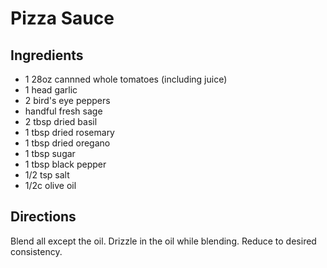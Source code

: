 Pizza Sauce
===========

Ingredients
-----------
- 1 28oz cannned whole tomatoes (including juice)
- 1 head garlic
- 2 bird's eye peppers
- handful fresh sage
- 2 tbsp dried basil
- 1 tbsp dried rosemary
- 1 tbsp dried oregano
- 1 tbsp sugar
- 1 tbsp black pepper
- 1/2 tsp salt
- 1/2c olive oil

Directions
----------
Blend all except the oil.  Drizzle in the oil while blending.  Reduce to desired consistency.
